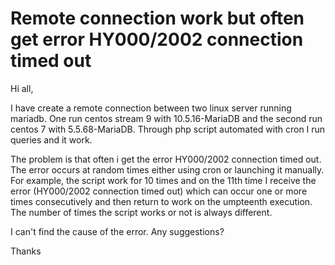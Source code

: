 # Remote connection work but often get error HY000/2002 connection timed out

Hi all,

I have create a remote connection between two linux server running mariadb.
One run centos stream 9 with 10.5.16-MariaDB and the second run centos 7 with 5.5.68-MariaDB.
Through php script automated with cron I run queries and it work.

The problem is that often i get the error HY000/2002 connection timed out. 
The error occurs at random times either using cron or launching it manually. 
For example, the script work for 10 times and on the 11th time I receive the error (HY000/2002 connection timed out) which can occur one or more times consecutively and then return to work on the umpteenth execution.
The number of times the script works or not is always different.

I can't find the cause of the error.
Any suggestions?

Thanks
